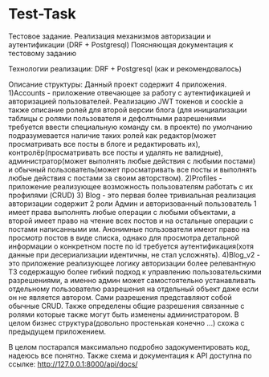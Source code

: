# Test-Task
Тестовое задание. Реализация механизмов авторизации и аутентификации (DRF + Postgresql)
Поясняющая документация к тестовому заданию

Технологии реализации: DRF + Postgresql (как и рекомендовалось)

Описание структуры: Данный проект содержит 4 приложения. 
1)Accounts - приложение отвечающее за работу с аутентификацией и авторизацией пользователей. Реализацию JWT токенов и coockie а также описание ролей для второй версии блога (для инициализации таблицы с ролями пользователя и дефолтными разрешениями требуется ввести специальную команду см. в проекте) по умолчанию подразумевается наличие таких ролей как редактор(может просматривать все посты в блоге и редактировать их), контролёр(просматривать все посты и удалять не валидные), администратор(может выполнять любые действия с любыми постами) и обычный пользователь(может просматривать все посты и выполнять любые действия с постами за своим авторством). 
2)Profiles - приложение реализующее возможность пользователям работать с их профилями (CRUD) 
3) Blog -  это первая более тривиальная реализация авторизации содержит 2 роли Админ и авторизованный пользователь 1 имеет права выполнять любые операции с любыми объектами, а второй имеет право на чтение всех постов и на остальные операции с постами написанными им.  Анонимные пользователи имеют право на просмотр постов в виде списка, однако для просмотра детальной информации о конкретном посте по id требуется аутентификация(хотя данные при десериализации идентичны, не стал усложнять). 
4)Blog_v2 - это приложение реализующее логику авторизации более релевантную ТЗ содержащую более гибкий подход к управлению пользовательскими разрешениями, а именно админ может самостоятельно устанавливать отдельному пользователю разрешения на отдельный объект даже если он не является автором. Сами разрешения представляют собой обычные CRUD. Также определены общие разрешения связанные с ролями которые также могут быть изменены администратором. В целом бизнес структура(довольно простенькая конечно ...) схожа с предыдущем приложением. 

В целом постарался максимально подробно задокументировать код, надеюсь все понятно.
Также схема и документация к API доступна по ссылке: http://127.0.0.1:8000/api/docs/
